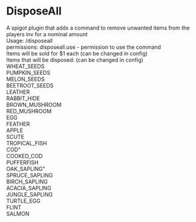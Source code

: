 # DisposeAll
A spigot plugin that adds a command to remove unwanted items from the players inv for a nominal amount\
Usage: /disposeall\
permissions: disposeall.use - permission to use the command\
Items will be sold for $1 each (can be changed in config)\
Items that will be disposed: (can be changed in config)\
WHEAT_SEEDS\
PUMPKIN_SEEDS\
MELON_SEEDS\
BEETROOT_SEEDS\
LEATHER\
RABBIT_HIDE\
BROWN_MUSHROOM\
RED_MUSHROOM\
EGG\
FEATHER\
APPLE\
SCUTE\
TROPICAL_FISH\
COD"\
COOKED_COD\
PUFFERFISH\
OAK_SAPLING"\
SPRUCE_SAPLING\
BIRCH_SAPLING\
ACACIA_SAPLING\
JUNGLE_SAPLING\
TURTLE_EGG\
FLINT\
SALMON
